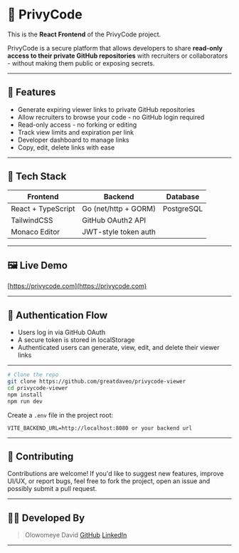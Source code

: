 
# 🔐 PrivyCode

This is the **React Frontend** of the PrivyCode project.

PrivyCode is a secure platform that allows developers to share **read-only access to their private GitHub repositories** with recruiters or collaborators - without making them public or exposing secrets.

---

## 🚀 Features

- Generate expiring viewer links to private GitHub repositories
- Allow recruiters to browse your code - no GitHub login required
- Read-only access - no forking or editing
- Track view limits and expiration per link
- Developer dashboard to manage links
- Copy, edit, delete links with ease

---

## 🧰 Tech Stack

| Frontend               | Backend              | Database      |
|------------------------|----------------------|---------------|
| React + TypeScript     | Go (net/http + GORM) | PostgreSQL    |
| TailwindCSS            | GitHub OAuth2 API    |               |
| Monaco Editor          | JWT-style token auth |               |

---

## 🖼️ Live Demo
[https://privycode.com](https://privycode.com)

---

## 🔐 Authentication Flow

- Users log in via GitHub OAuth
- A secure token is stored in localStorage
- Authenticated users can generate, view, edit, and delete their viewer links

---

```bash
# Clone the repo
git clone https://github.com/greatdaveo/privycode-viewer 
cd privycode-viewer
npm install
npm run dev
```

Create a `.env` file in the project root:

```
VITE_BACKEND_URL=http://localhost:8080 or your backend url
```
---

## 🤝 Contributing
Contributions are welcome!
If you'd like to suggest new features, improve UI/UX, or report bugs, feel free to fork the project, open an issue and possibly submit a pull request.

---

## 👨‍💻 Developed By
> Olowomeye David [GitHub](https://github.com/greatdaveo) [LinkedIn](https://linkedin.com/in/greatdaveo)

---

```
